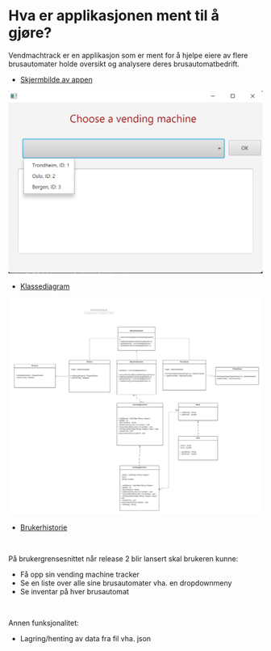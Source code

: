 # Hva er applikasjonen ment til å gjøre?

Vendmachtrack er en applikasjon som er ment for å hjelpe eiere av flere brusautomater holde oversikt og analysere deres brusautomatbedrift.

- [Skjermbilde av appen](../docs/release1/skjermbildeApp.png) 

![Alt text](../docs/release1/skjermbildeApp.png)


- [Klassediagram](../docs/release1/Klassediagram.png)

![Alt text](../docs/release1/Klassediagram.png)

- [Brukerhistorie](../docs/Brukerhistorier.md)

<br>

På brukergrensesnittet når release 2 blir lansert skal brukeren kunne:

- Få opp sin vending machine tracker
- Se en liste over alle sine brusautomater vha. en dropdownmeny
- Se inventar på hver brusautomat


<br>

Annen funksjonalitet:

- Lagring/henting av data fra fil vha. json
